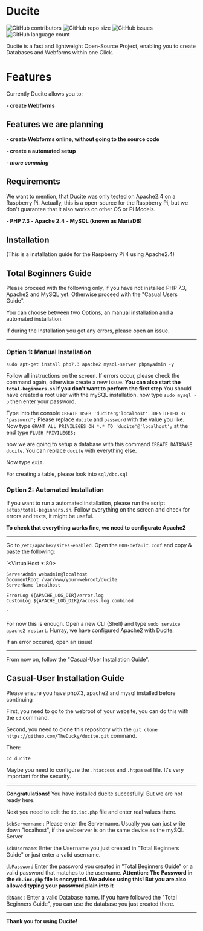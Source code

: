 # Ducite
![GitHub contributors](https://img.shields.io/github/contributors/TheDucky/ducite)  ![GitHub repo size](https://img.shields.io/github/repo-size/TheDucky/ducite)  ![GitHub issues](https://img.shields.io/github/issues-raw/TheDucky/ducite)   ![GitHub language count](https://img.shields.io/github/languages/count/TheDucky/ducite)

Ducite is a fast and lightweight Open-Source Project, enabling you to create Databases and Webforms within one Click.





# Features
Currently Ducite allows you to:

**- create Webforms**

## Features we are planning

**- create Webforms online, without going to the source code**

**- create a automated setup**

***- more comming***

## Requirements

We want to mention, that Ducite was only tested on Apache2.4 on a Raspberry Pi. Actually, this is a open-source for the Raspberry Pi, but we don't guarantee that it also works on other OS or Pi Models.

**- PHP 7.3**
**- Apache 2.4**
**- MySQL (known as MariaDB)**

## Installation
(This is a installation guide for the Raspberry Pi 4 using Apache2.4)

## Total Beginners Guide

Please proceed with the following only, if you have not installed PHP 7.3, Apache2 and MySQL yet.
Otherwise proceed with the "Casual Users Guide".

You can choose between two Options, an manual installation and a automated installation.

If during the Installation you get any errors, please open an issue.
***

### Option 1: Manual Installation

`sudo apt-get install php7.3 apache2 mysql-server phpmyadmin -y`

Follow all instructions on the screen. If errors occur, please check the command again, otherwise create a new issue.
**You can also start the `total-beginners.sh` if you don't want to perform the first step**
You should have created a root user with the mySQL installation.
now type `sudo mysql -p` then enter your password.

Type into the console `CREATE USER 'ducite'@'localhost' IDENTIFIED BY 'password';`
Please replace `ducite` and `password` with the value you like.
Now type `GRANT ALL PRIVILEGES ON *.* TO 'ducite'@'localhost';`
at the end type `FLUSH PRIVILEGES;`

now we are going to setup a database
with this command `CREATE DATABASE ducite`.
You can replace `ducite` with everything else.

Now type `exit`.

For creating a table, please look into `sql/dbc.sql`

### Option 2: Automated Installation

If you want to run a automated installation, please run the script `setup/total-beginners.sh`.
Follow everything on the screen and check for errors and texts, it might be useful.

**To check that everything works fine, we need to configurate Apache2**

***

Go to `/etc/apache2/sites-enabled`.
Open the `000-default.conf` and copy & paste the following:


`<VirtualHost *:80>

	ServerAdmin webadmin@localhost
	DocumentRoot /var/www/your-webroot/ducite
	ServerName localhost

	ErrorLog ${APACHE_LOG_DIR}/error.log
	CustomLog ${APACHE_LOG_DIR}/access.log combined
</VirtualHost>`

For now this is enough.
Open a new CLI (Shell) and type `sudo service apache2 restart`.
Hurray, we have configured Apache2 with Ducite.


If an error occured, open an issue!
***

From now on, follow the "Casual-User Installation Guide".

## Casual-User Installation Guide
Please ensure you have php7.3, apache2 and mysql installed before continuing

First, you need to go to the webroot of your website, you can do this with the `cd` command.

Second, you need to clone this repository with the 
`git clone https://github.com/TheDucky/ducite.git` command.

Then:

`cd ducite`

Maybe you need to configure the `.htaccess` and `.htpasswd` file. It's very important for the security.

***

**Congratulations!** You have installed ducite succesfully!
But we are not ready here.

Next you need to edit the `db.inc.php` file and enter real values there.

`$dbServername` : Please enter the Servername. Usually you can just write down "localhost", if the webserver is on the same device as the mySQL Server

`$dbUsername`: Enter the Username you just created in "Total Beginners Guide" or just enter a valid username.

`dbPassword` Enter the password you created in "Total Beginners Guide" or a valid password that matches to the username.
**Attention: The Password in the `db.inc.php` file is encrypted. We advise using this! But you are also allowed typing your password plain into it**

`dbName` :  Enter a valid Database name. If you have followed the "Total Beginners Guide", you can use the database you just created there.






***

**Thank you for using Ducite!**
